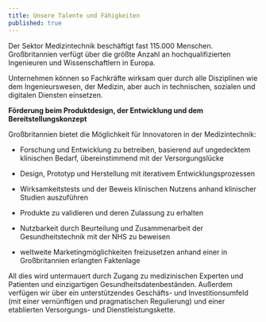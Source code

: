 ```yaml
---
title: Unsere Talente und Fähigkeiten
published: true
---
```


Der Sektor Medizintechnik beschäftigt fast 115.000 Menschen. Großbritannien verfügt über die größte Anzahl an hochqualifizierten Ingenieuren und Wissenschaftlern in Europa.

Unternehmen können so Fachkräfte wirksam quer durch alle Disziplinen wie dem Ingenieurswesen, der Medizin, aber auch in technischen, sozialen und digitalen Diensten einsetzen.

**Förderung beim Produktdesign, der Entwicklung und dem Bereitstellungskonzept**

Großbritannien bietet die Möglichkeit für Innovatoren in der Medizintechnik:

- Forschung und Entwicklung zu betreiben, basierend auf ungedecktem klinischen Bedarf, übereinstimmend mit der Versorgungslücke

- Design, Prototyp und Herstellung mit iterativem Entwicklungsprozessen

- Wirksamkeitstests und der Beweis klinischen Nutzens anhand klinischer Studien auszuführen

- Produkte zu validieren und deren Zulassung zu erhalten

- Nutzbarkeit durch Beurteilung und Zusammenarbeit der Gesundheitstechnik mit der NHS zu beweisen

- weltweite Marketingmöglichkeiten freizusetzen anhand einer in Großbritannien erlangten Faktenlage

All dies wird untermauert durch Zugang zu medizinischen Experten und Patienten und einzigartigen Gesundheitsdatenbeständen. Außerdem verfügen wir über ein unterstützendes Geschäfts- und Investitionsumfeld (mit einer vernünftigen und pragmatischen Regulierung) und einer etablierten Versorgungs- und Dienstleistungskette.
